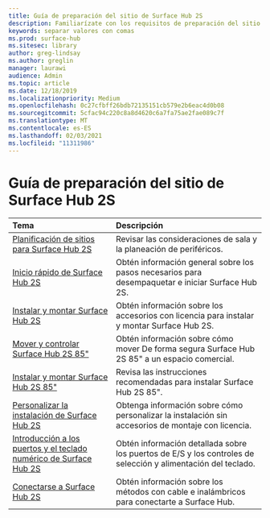 ```yaml
---
title: Guía de preparación del sitio de Surface Hub 2S
description: Familiarízate con los requisitos de preparación del sitio y las recomendaciones para Surface Hub 2S.
keywords: separar valores con comas
ms.prod: surface-hub
ms.sitesec: library
author: greg-lindsay
ms.author: greglin
manager: laurawi
audience: Admin
ms.topic: article
ms.date: 12/18/2019
ms.localizationpriority: Medium
ms.openlocfilehash: 0c27cfbff26bdb72135151cb579e2b6eac4d0b08
ms.sourcegitcommit: 5cfac94c220c8a8d4620c6a7fa75ae2fae089c7f
ms.translationtype: MT
ms.contentlocale: es-ES
ms.lasthandoff: 02/03/2021
ms.locfileid: "11311986"
---
```

# Guía de preparación del sitio de Surface Hub 2S

| Tema | Descripción |
|:-------|:-------|
| [Planificación de sitios para Surface Hub 2S](surface-hub-2s-site-planning.md) | Revisar las consideraciones de sala y la planeación de periféricos. |
| [Inicio rápido de Surface Hub 2S](surface-hub-2s-quick-start.md) | Obtén información general sobre los pasos necesarios para desempaquetar e iniciar Surface Hub 2S. |
| [Instalar y montar Surface Hub 2S](surface-hub-2s-install-mount.md) | Obtén información sobre los accesorios con licencia para instalar y montar Surface Hub 2S. |
| [Mover y controlar Surface Hub 2S 85"](hub-move.md) | Obtén información sobre cómo mover De forma segura Surface Hub 2S 85" a un espacio comercial.  |
| [Instalar y montar Surface Hub 2S 85"](surface-hub-2s-install-mount.md) | Revisa las instrucciones recomendadas para instalar Surface Hub 2S 85". |
| [Personalizar la instalación de Surface Hub 2S](surface-hub-2s-custom-install.md) | Obtenga información sobre cómo personalizar la instalación sin accesorios de montaje con licencia.|
| [Introducción a los puertos y el teclado numérico de Surface Hub 2S](surface-hub-2s-port-keypad-overview.md) | Obtén información detallada sobre los puertos de E/S y los controles de selección y alimentación del teclado. |
| [Conectarse a Surface Hub 2S](surface-hub-2s-connect.md) | Obtén información sobre los métodos con cable e inalámbricos para conectarte a Surface Hub.|
